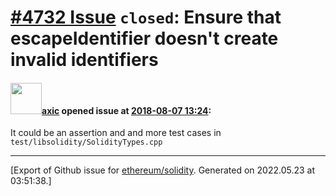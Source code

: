 # [\#4732 Issue](https://github.com/ethereum/solidity/issues/4732) `closed`: Ensure that escapeIdentifier doesn't create invalid identifiers

#### <img src="https://avatars.githubusercontent.com/u/20340?v=4" width="50">[axic](https://github.com/axic) opened issue at [2018-08-07 13:24](https://github.com/ethereum/solidity/issues/4732):

It could be an assertion and and more test cases in `test/libsolidity/SolidityTypes.cpp`




-------------------------------------------------------------------------------



[Export of Github issue for [ethereum/solidity](https://github.com/ethereum/solidity). Generated on 2022.05.23 at 03:51:38.]
